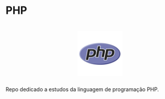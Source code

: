 # PHP

<h1 align="center">
  <img src="php.png" alt="php" width="120">
</h1>

Repo dedicado a estudos da linguagem de programação PHP.
